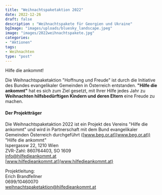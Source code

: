 ```yaml
---
title: "Weihnachtspaketaktion 2022"
date: 2022-12-26
draft: false
description : "Weihnachtspakete für Georgien und Ukraine"
bgImage: "images/uploads/bluesky_landscape.jpeg"
image: "images/2022weihnachtspakete.jpg"
categories:
- "Aktionen"
tags:
- Weihnachten
type: "post"
---
```

Hilfe die ankommt!
<!--more-->
Die Weihnachtspaketaktion "Hoffnung und Freude" ist durch die Initiative des Bundes evangelikaler Gemeinden in Österreich entstanden. **"Hilfe die ankommt"** hat es sich zum Ziel gesetzt, mit Ihrer Hilfe jedes Jahr zu **Weihnachten hilfsbedürftigen Kindern und deren Eltern** eine Freude zu machen.
#### Der Projektträger
Die Weihnachtspaketaktion 2022 ist ein Projekt des Vereins "Hilfe die ankommt" und wird in Partnerschaft mit dem Bund evangelikaler Gemeinden Österreich durchgeführt ([www.beg.or.at](www.beg.or.at))  
"Hilfe die ankommt"  
Ispergassw 22, 1210 Wien  
ZVR-Zahl: 860764403, SO 1609  
info@hilfedieankommt.at  
[www.hilfedieankommt.at](www.hilfedieankommt.at)  

Projektleitung:  
Erich Brandfellner  
0699/10460070  
weihnachtspaketaktion@hilfedieankommt.at